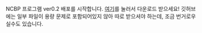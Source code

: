 NCBP 프로그램 ver0.2 배포를 시작합니다.
[여기](http://imholic.com:8080/fbsharing/lvlTkFoN)를 눌러서 다운로드 받으세요!
깃허브에는 일부 파일이 용량 문제로 포함되어있지 않아 따로 받으셔야 하는데, 조금 번거로우실수도 있습니다.
